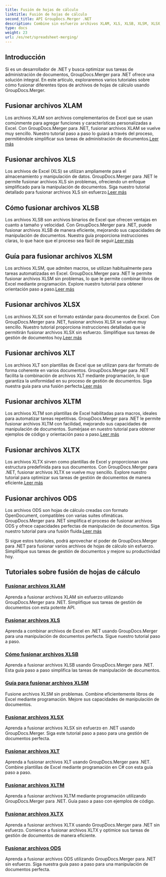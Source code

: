 ```yaml
---
title: Fusión de hojas de cálculo
linktitle: Fusión de hojas de cálculo
second_title: API GroupDocs.Merger .NET
description: Combine sin esfuerzo archivos XLAM, XLS, XLSB, XLSM, XLSX, XLT, XLTM, XLTX y ODS en .NET usando GroupDocs.Merger. Simplifique las tareas de gestión de documentos.
type: docs
weight: 23
url: /es/net/spreadsheet-merging/
---
```


## Introducción

Si es un desarrollador de .NET y busca optimizar sus tareas de administración de documentos, GroupDocs.Merger para .NET ofrece una solución integral. En este artículo, exploraremos varios tutoriales sobre cómo fusionar diferentes tipos de archivos de hojas de cálculo usando GroupDocs.Merger.

## Fusionar archivos XLAM
 Los archivos XLAM son archivos complementarios de Excel que se usan comúnmente para agregar funciones y características personalizadas a Excel. Con GroupDocs.Merger para .NET, fusionar archivos XLAM se vuelve muy sencillo. Nuestro tutorial paso a paso lo guiará a través del proceso, permitiéndole simplificar sus tareas de administración de documentos.[Leer más](./merge-xlam-files/)

## Fusionar archivos XLS
Los archivos de Excel (XLS) se utilizan ampliamente para el almacenamiento y manipulación de datos. GroupDocs.Merger para .NET le permite fusionar archivos XLS sin problemas, ofreciendo un enfoque simplificado para la manipulación de documentos. Siga nuestro tutorial detallado para fusionar archivos XLS sin esfuerzo.[Leer más](./merging-xls-files/)

## Cómo fusionar archivos XLSB
 Los archivos XLSB son archivos binarios de Excel que ofrecen ventajas en cuanto a tamaño y velocidad. Con GroupDocs.Merger para .NET, puede fusionar archivos XLSB de manera eficiente, mejorando sus capacidades de manipulación de documentos. Nuestra guía proporciona instrucciones claras, lo que hace que el proceso sea fácil de seguir.[Leer más](./how-to-merge-xlsb-files/)

## Guía para fusionar archivos XLSM
 Los archivos XLSM, que admiten macros, se utilizan habitualmente para tareas automatizadas en Excel. GroupDocs.Merger para .NET le permite fusionar archivos XLSM sin problemas, lo que le permite combinar libros de Excel mediante programación. Explore nuestro tutorial para obtener orientación paso a paso.[Leer más](./guide-merging-xlsm-files/)

## Fusionar archivos XLSX
Los archivos XLSX son el formato estándar para documentos de Excel. Con GroupDocs.Merger para .NET, fusionar archivos XLSX se vuelve muy sencillo. Nuestro tutorial proporciona instrucciones detalladas que le permitirán fusionar archivos XLSX sin esfuerzo. Simplifique sus tareas de gestión de documentos hoy.[Leer más](./merging-xlsx-files/)

## Fusionar archivos XLT
 Los archivos XLT son plantillas de Excel que se utilizan para dar formato de forma coherente en varios documentos. GroupDocs.Merger para .NET facilita la combinación de archivos XLT mediante programación, lo que garantiza la uniformidad en su proceso de gestión de documentos. Siga nuestra guía para una fusión perfecta.[Leer más](./merge-xlt-files/)

## Fusionar archivos XLTM
 Los archivos XLTM son plantillas de Excel habilitadas para macros, ideales para automatizar tareas repetitivas. GroupDocs.Merger para .NET le permite fusionar archivos XLTM con facilidad, mejorando sus capacidades de manipulación de documentos. Sumérjase en nuestro tutorial para obtener ejemplos de código y orientación paso a paso.[Leer más](./merging-xltm-files/)

## Fusionar archivos XLTX
Los archivos XLTX sirven como plantillas de Excel y proporcionan una estructura predefinida para sus documentos. Con GroupDocs.Merger para .NET, fusionar archivos XLTX se vuelve muy sencillo. Explore nuestro tutorial para optimizar sus tareas de gestión de documentos de manera eficiente.[Leer más](./merge-xltx-files/)

## Fusionar archivos ODS
 Los archivos ODS son hojas de cálculo creadas con formato OpenDocument, compatibles con varias suites ofimáticas. GroupDocs.Merger para .NET simplifica el proceso de fusionar archivos ODS y ofrece capacidades perfectas de manipulación de documentos. Siga nuestro tutorial para una fusión fluida.[Leer más](./merging-ods-files/)

Si sigue estos tutoriales, podrá aprovechar el poder de GroupDocs.Merger para .NET para fusionar varios archivos de hojas de cálculo sin esfuerzo. Simplifique sus tareas de gestión de documentos y mejore su productividad hoy.
## Tutoriales sobre fusión de hojas de cálculo
### [Fusionar archivos XLAM](./merge-xlam-files/)
Aprenda a fusionar archivos XLAM sin esfuerzo utilizando GroupDocs.Merger para .NET. Simplifique sus tareas de gestión de documentos con esta potente API.
### [Fusionar archivos XLS](./merging-xls-files/)
Aprenda a combinar archivos de Excel en .NET usando GroupDocs.Merger para una manipulación de documentos perfecta. Sigue nuestro tutorial paso a paso.
### [Cómo fusionar archivos XLSB](./how-to-merge-xlsb-files/)
Aprenda a fusionar archivos XLSB usando GroupDocs.Merger para .NET. Esta guía paso a paso simplifica las tareas de manipulación de documentos.
### [Guía para fusionar archivos XLSM](./guide-merging-xlsm-files/)
Fusione archivos XLSM sin problemas. Combine eficientemente libros de Excel mediante programación. Mejore sus capacidades de manipulación de documentos.
### [Fusionar archivos XLSX](./merging-xlsx-files/)
Aprenda a fusionar archivos XLSX sin esfuerzo en .NET usando GroupDocs.Merger. Siga este tutorial paso a paso para una gestión de documentos perfecta.
### [Fusionar archivos XLT](./merge-xlt-files/)
Aprenda a fusionar archivos XLT usando GroupDocs.Merger para .NET. Combine plantillas de Excel mediante programación en C# con esta guía paso a paso.
### [Fusionar archivos XLTM](./merging-xltm-files/)
Aprenda a fusionar archivos XLTM mediante programación utilizando GroupDocs.Merger para .NET. Guía paso a paso con ejemplos de código.
### [Fusionar archivos XLTX](./merge-xltx-files/)
Aprenda a fusionar archivos XLTX usando GroupDocs.Merger para .NET sin esfuerzo. Comience a fusionar archivos XLTX y optimice sus tareas de gestión de documentos de manera eficiente.
### [Fusionar archivos ODS](./merging-ods-files/)
Aprenda a fusionar archivos ODS utilizando GroupDocs.Merger para .NET sin esfuerzo. Siga nuestra guía paso a paso para una manipulación de documentos perfecta.